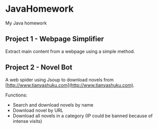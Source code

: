 # JavaHomework
My Java homework

## Project 1 - Webpage Simplifier
Extract main content from a webpage using a simple method.


## Project 2 - Novel Bot
A web spider using Jsoup to download novels from [http://www.tianyashuku.com](http://www.tianyashuku.com). 

Functions:

- Search and download novels by name
- Download novel by URL
- Download all novels in a category (IP could be banned because of intense visits)
